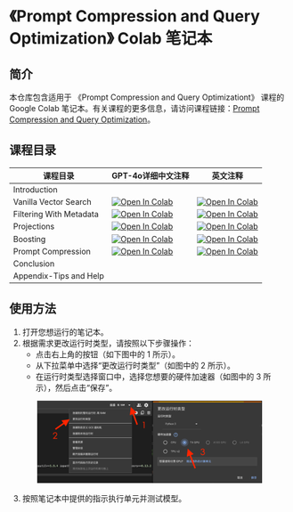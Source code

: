# 《Prompt Compression and Query Optimization》 Colab 笔记本

## 简介

本仓库包含适用于 《Prompt Compression and Query Optimizationt》 课程的 Google Colab 笔记本。有关课程的更多信息，请访问课程链接：[Prompt Compression and Query Optimization](https://learn.deeplearning.ai/courses/prompt-compression-and-query-optimization/lesson/1/introduction)。

## 课程目录

| 课程目录               | GPT-4o详细中文注释                                                                                                                                            | 英文注释                                                                                                                                                  |
|----------------------|---------------------------------------------------------------------------------------------------------------------------------------------------------|-------------------------------------------------------------------------------------------------------------------------------------------------------|
| Introduction         |                                                                                                                                                         |                                                                                                                                                       |
| Vanilla Vector Search| [![Open In Colab](https://colab.research.google.com/assets/colab-badge.svg)](https://colab.research.google.com/drive/1HxQwNANxVhGer7kSsWh2_e7Sg-NE0Hb1) | [![Open In Colab](https://colab.research.google.com/assets/colab-badge.svg)](https://colab.research.google.com/drive/1-1Oj4dglgwYXKXD9WTg9i4hhpJMmup05) |
| Filtering With Metadata | [![Open In Colab](https://colab.research.google.com/assets/colab-badge.svg)](https://colab.research.google.com/drive/11JIhflzOaIghg4yXmVuBbE1QUFKWqG3L) | [![Open In Colab](https://colab.research.google.com/assets/colab-badge.svg)](https://colab.research.google.com/drive/1Qc_JabZ781uzo4jsgJgMtdL_3A7b7uda) |
| Projections         | [![Open In Colab](https://colab.research.google.com/assets/colab-badge.svg)](https://colab.research.google.com/drive/1_SEJs62ezJ38G3OYne-rWN-kKEAb-ovW) | [![Open In Colab](https://colab.research.google.com/assets/colab-badge.svg)](https://colab.research.google.com/drive/1Y95l9FuMvDU0Ls-AMGwm6aioWqcJIj4m) |
| Boosting            | [![Open In Colab](https://colab.research.google.com/assets/colab-badge.svg)](https://colab.research.google.com/drive/1BToqjdkO3bQTzJlOojXeFT3HaO-tfabf) | [![Open In Colab](https://colab.research.google.com/assets/colab-badge.svg)](https://colab.research.google.com/drive/147-s-eGjRwLPTkC8wtKBndrY6I52PW2b) |
| Prompt Compression   | [![Open In Colab](https://colab.research.google.com/assets/colab-badge.svg)](https://colab.research.google.com/drive/1yCDTAJ17JMSfkrnm-ZxE8xuAToOhW0ER) | [![Open In Colab](https://colab.research.google.com/assets/colab-badge.svg)](https://colab.research.google.com/drive/1TGcAQmPjo33CLy_e7CDTwjtghYHZswTq) |
| Conclusion          |                                                                                                                                                         |                                                                                                                                                       |
| Appendix-Tips and Help |                                                                                                                                                         |                                                                                                                                                       |

## 使用方法

1. 打开您想运行的笔记本。
2. 根据需求更改运行时类型，请按照以下步骤操作：
   - 点击右上角的按钮（如下图中的 1 所示）。
   - 从下拉菜单中选择“更改运行时类型”（如图中的 2 所示）。
   - 在运行时类型选择窗口中，选择您想要的硬件加速器（如图中的 3 所示），然后点击“保存”。

<p align="center">
   <img src="image/runtime.png" alt="更改运行时类型" width="80%">
</p>

3. 按照笔记本中提供的指示执行单元并测试模型。
